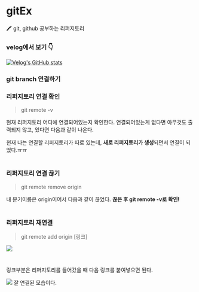 # gitEx
🖍 git, github 공부하는 리퍼지토리

### velog에서 보기 👇
[![Velog's GitHub stats](https://velog-readme-stats.vercel.app/api?name=55soup&slug=git-리퍼지토리-재연결)](https://github.com/eungyeole/velog-readme-stats)


### git branch 연결하기
### 리퍼지토리 연결 확인
> git remote -v

현재 리퍼지토리 어디에 연결되어있는지 확인한다.
연결되어있는게 없다면 아무것도 출력되지 않고,
있다면 다음과 같이 나온다.

현재 나는 연결할 리퍼지토리가 따로 있는데, **새로 리퍼지토리가 생성**되면서 연결이 되었다.ㅠㅠ
<br>
<br>
### 리퍼지토리 연결 끊기
> git remote remove origin

내 분기이름은 origin이어서 다음과 같이 끊었다. 
**끊은 후 git remote -v로 확인!**
<br>
<br>


### 리퍼지토리 재연결
>git remote add origin [링크]

![](https://velog.velcdn.com/images/55soup/post/ecee48a5-66b9-4fcc-884c-044ebf35e221/image.png)  
#
링크부분은 리퍼지토리를 들어갔을 때 다음 링크를 붙여넣으면 된다.
<br>

![](https://velog.velcdn.com/images/55soup/post/55232097-0edb-487b-8747-4eede062511a/image.png)
잘 연결된 모습이다.






